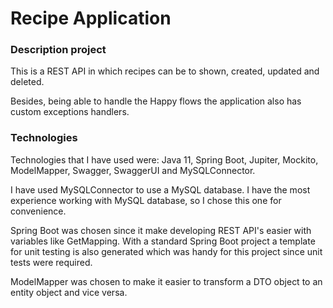 # Recipe Application

### Description project
This is a REST API in which recipes can be to shown, created, updated and deleted.

Besides, being able to handle the Happy flows the application also has custom exceptions handlers.

### Technologies 
Technologies that I have used were: Java 11, Spring Boot, Jupiter, Mockito,
ModelMapper, Swagger, SwaggerUI and MySQLConnector.

I have used MySQLConnector to use a MySQL database. I have the most experience working 
with MySQL database, so I chose this one for convenience.

Spring Boot was chosen since it make developing REST API's easier with variables like GetMapping.
With a standard Spring Boot project a template for unit testing is also generated which was handy for this project
since unit tests were required.

ModelMapper was chosen to make it easier to transform a DTO object to an entity object and vice versa.


